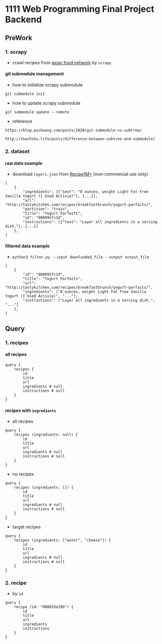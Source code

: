 # 1111 Web Programming Final Project Backend

## PreWork
### 1. scrapy
- crawl recipes from [asian food network](https://asianfoodnetwork.com/) by `scrapy`
#### git submodule management
- how to initialize scrapy submodule
```
git submodule init
```
- how to update scrapy submodule
```
git submodule update --remote
```
- reference
```
https://blog.puckwang.com/posts/2020/git-submodule-vs-subtree/
```
```
http://shachiku.life/posts/difference-between-subtree-and-submodule/
```

### 2. dataset
#### raw data example
- download `layer1.json` from [Recipe1M+](http://pic2recipe.csail.mit.edu/) (non-commercial use only)
```
[
    {
        "ingredients": [{"text": "8 ounces, weight Light Fat Free Vanilla Yogurt (I Used Activia)"}, {...}],
        "url": "http://tastykitchen.com/recipes/breakfastbrunch/yogurt-parfaits/",
        "partition": "train",
        "title": "Yogurt Parfaits",
        "id": "000095fc1d",
        "instructions": [{"text": "Layer all ingredients in a serving dish."}, {...}]
    },
]
```

#### filtered data example
- `python3 filter.py --input downloaded_file --output output_file`
```
[
    {
        "id": "000095fc1d",
        "title": "Yogurt Parfaits",
        "url": "http://tastykitchen.com/recipes/breakfastbrunch/yogurt-parfaits/",
        "ingredients": ["8 ounces, weight Light Fat Free Vanilla Yogurt (I Used Activia)", "..."],
        "instructions": ["Layer all ingredients in a serving dish.", "..."]
    },
]
```

## Query
### 1. recipes
#### all recipes
```
query {
    recipes {
        id
        title
        url
        ingredients # null
        instructions # null
    }
}
```

#### recipes with `ingredients`
- all recipes
```
query {
    recipes (ingredients: null) {
        id
        title
        url
        ingredients # null
        instructions # null
    }
}
```
- no recipes
```
query {
    recipes (ingredients: []) {
        id
        title
        url
        ingredients # null
        instructions # null
    }
}
```
- target recipes
```
query {
    recipes (ingredients: ["water", "cheese"]) {
        id
        title
        url
        ingredients # null
        instructions # null
    }
}
```

### 2. recipe
- by `id`
```
query {
    recipe (id: "000033e39b") {
        id
        title
        url
        ingredients
        instructions
    }
}
```